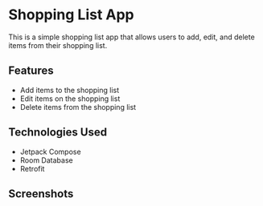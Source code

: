 # Shopping List App

This is a simple shopping list app that allows users to add, edit, and delete items from their shopping list.

## Features

- Add items to the shopping list
- Edit items on the shopping list
- Delete items from the shopping list

## Technologies Used

- Jetpack Compose
- Room Database
- Retrofit

## Screenshots
